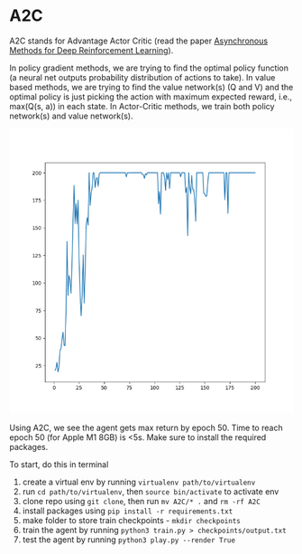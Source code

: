# A2C

A2C stands for Advantage Actor Critic (read the paper [Asynchronous Methods for Deep Reinforcement Learning](https://arxiv.org/abs/1602.01783v2)).

In policy gradient methods, we are trying to find the optimal policy function (a neural net outputs probability distribution of actions to take). In value based methods, we are trying to find the value network(s) (Q and V) and the optimal policy is just picking the action with maximum expected reward, i.e., max(Q(s, a)) in each state. In Actor-Critic methods, we train both policy network(s) and value network(s).

![](returns.png)

Using A2C, we see the agent gets max return by epoch 50. Time to reach epoch 50 (for Apple M1 8GB) is <5s. Make sure to install the required packages.

To start, do this in terminal

1. create a virtual env by running `virtualenv path/to/virtualenv`
2. run `cd path/to/virtualenv`, then `source bin/activate` to activate env
3. clone repo using `git clone`, then run `mv A2C/* .` and `rm -rf A2C`
4. install packages using `pip install -r requirements.txt`
5. make folder to store train checkpoints - `mkdir checkpoints`
6. train the agent by running `python3 train.py > checkpoints/output.txt`
7. test the agent by running `python3 play.py --render True`
